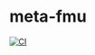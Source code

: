 # meta-fmu
[![CI](https://github.com/avrabe/meta-fmu/actions/workflows/yocto.yml/badge.svg)](https://github.com/avrabe/meta-fmu/actions/workflows/yocto.yml)
